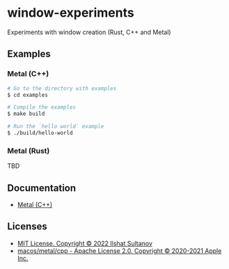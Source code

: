 # window-experiments

Experiments with window creation (Rust, C++ and Metal)

## Examples

### Metal (C++)

```bash 
# Go to the directory with examples
$ cd examples

# Compile the examples
$ make build

# Run the `hello world` example
$ ./build/hello-world
```



### Metal (Rust) 

TBD



## Documentation

- [Metal (C++)](./macos/metal/cpp/core/README.md)



## Licenses

- [MIT License. Copyright © 2022 Ilshat Sultanov](license)
- [macos/metal/cpp - Apache License 2.0. Copyright © 2020-2021 Apple Inc.](./macos/metal/cpp/core/LICENSE.txt)
